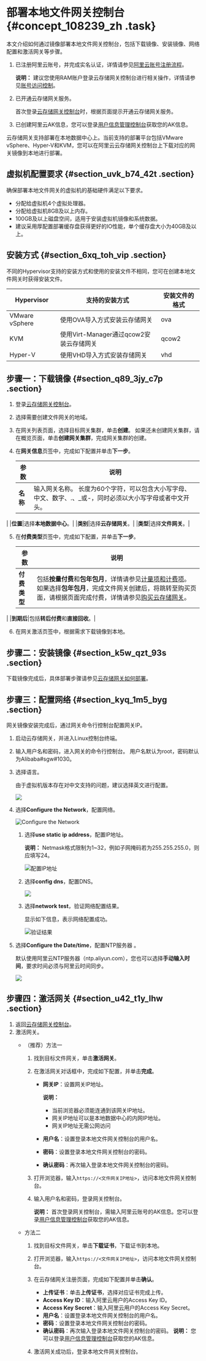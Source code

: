 # 部署本地文件网关控制台 {#concept_108239_zh .task}

本文介绍如何通过镜像部署本地文件网关控制台，包括下载镜像、安装镜像、网络配置和激活网关等步骤。

1.  已注册阿里云账号，并完成实名认证，详情请参见[阿里云账号注册流程](../../../../cn.zh-CN/.md#)。

    **说明：** 建议您使用RAM账户登录云存储网关控制台进行相关操作，详情请参见[账号访问控制](../../../../cn.zh-CN/最佳实践/账号访问控制.md#)。

2.  已开通云存储网关服务。

    首次登录[云存储网关控制台](https://sgwnew.console.aliyun.com/)时，根据页面提示开通云存储网关服务。

3.  已创建阿里云AK信息，您可以登录[用户信息管理控制台](https://usercenter.console.aliyun.com/#/manage/ak)获取您的AK信息。

云存储网关支持部署在本地数据中心上。当前支持的部署平台包括VMware vSphere、Hyper-V和KVM，您可以在阿里云云存储网关控制台上下载对应的网关镜像到本地进行部署。

## 虚拟机配置要求 {#section_uvk_b74_42t .section}

确保部署本地文件网关的虚拟机的基础硬件满足以下要求。

-   分配给虚拟机4个虚拟处理器。
-   分配给虚拟机8GB及以上内存。
-   100GB及以上磁盘空间，适用于安装虚拟机镜像和系统数据。
-   建议采用厚配置部署缓存盘获得更好的IO性能，单个缓存盘大小为40GB及以上。

## 安装方式 {#section_6xq_toh_vip .section}

不同的Hypervisor支持的安装方式和使用的安装文件不相同，您可在创建本地文件网关时获得安装文件。

|Hypervisor|支持的安装方式|安装文件的格式|
|----------|-------|-------|
|VMware vSphere|使用OVA导入方式安装云存储网关|ova|
|KVM|使用Virt-Manager通过qcow2安装云存储网关|qcow2|
|Hyper-V|使用VHD导入方式安装存储网关|vhd|

## 步骤一：下载镜像 {#section_q89_3jy_c7p .section}

1.  登录[云存储网关控制台](https://sgwnew.console.aliyun.com/)。
2.  选择需要创建文件网关的地域。
3.  在网关列表页面，选择目标网关集群，单击**创建**。 如果还未创建网关集群，请在概览页面，单击**创建网关集群**，完成网关集群的创建。
4.  在**网关信息**页签中，完成如下配置并单击**下一步**。 

    |参数|说明|
    |--|--|
    |**名称**|输入网关名称。 长度为60个字符，可以包含大小写字母、中文、数字、.、\_或-，同时必须以大小写字母或者中文开头。

 |
    |**位置**|选择**本地数据中心**。|
    |**类别**|选择**云存储网关**。|
    |**类型**|选择**文件网关**。|

5.  在**付费类型**页签中，完成如下配置，并单击**下一步**。 

    |参数|说明|
    |--|--|
    |**付费类型**|包括**按量付费**和**包年包月**，详情请参见[计量项和计费项](../../../../cn.zh-CN/计量计费/计量项和计费项.md#)。 如果选择**包年包月**，完成文件网关创建后，将跳转至购买页面，请根据页面完成付费，详情请参见[购买云存储网关](../../../../cn.zh-CN/计量计费/包年包月/购买云存储网关.md#)。

 |
    |**到期后**|包括**转后付费**和**直接回收**。|

6.  在网关激活页签中，根据需求下载镜像到本地。

## 步骤二：安装镜像 {#section_k5w_qzt_93s .section}

下载镜像完成后，具体部署步骤请参见[云存储网关如何部署](https://help.aliyun.com/knowledge_detail/54123.html)。

## 步骤三：配置网络 {#section_kyq_1m5_byg .section}

网关镜像安装完成后，通过网关命令行控制台配置网关IP。

1.  启动云存储网关，并进入Linux控制台终端。
2.  输入用户名和密码，进入网关的命令行控制台。 用户名默认为root，密码默认为Alibaba\#sgw\#1030。
3.  选择语言。 

    由于虚拟机版本存在对中文支持的问题，建议选择英文进行配置。

    ![](http://static-aliyun-doc.oss-cn-hangzhou.aliyuncs.com/assets/img/1427472/156862245558052_zh-CN.png)

4.  选择**Configure the Network**，配置网络。 

    ![Configure the Network](http://static-aliyun-doc.oss-cn-hangzhou.aliyuncs.com/assets/img/1427472/156862245558053_zh-CN.png)

    1.  选择**use static ip address**，配置IP地址。 

        **说明：** Netmask格式限制为1~32，例如子网掩码若为255.255.255.0，则应填写24。

        ![配置IP地址](http://static-aliyun-doc.oss-cn-hangzhou.aliyuncs.com/assets/img/1427472/156862245658054_zh-CN.png)

    2.  选择**config dns**，配置DNS。 

        ![](http://static-aliyun-doc.oss-cn-hangzhou.aliyuncs.com/assets/img/1427472/156862245658055_zh-CN.png)

    3.  选择**network test**，验证网络配置结果。 

        显示如下信息，表示网络配置成功。

        ![验证结果](http://static-aliyun-doc.oss-cn-hangzhou.aliyuncs.com/assets/img/1427472/156862245658058_zh-CN.png)

5.  选择**Configure the Date/time**，配置NTP服务器 。 

    默认使用阿里云NTP服务器（ntp.aliyun.com），您也可以选择**手动输入时间**，要求时间必须与阿里云时间同步。

    ![](http://static-aliyun-doc.oss-cn-hangzhou.aliyuncs.com/assets/img/1427472/156862245658063_zh-CN.png)


## 步骤四：激活网关 {#section_u42_t1y_lhw .section}

1.  返回[云存储网关控制台](https://sgwnew.console.aliyun.com/)。
2.  激活网关。 
    -   （推荐）方法一
        1.  找到目标文件网关，单击**激活网关**。
        2.  在激活网关对话框中，完成如下配置，并单击**完成**。
            -   **网关IP**：设置网关IP地址。

                **说明：** 

                -   当前浏览器必须能连通到该网关IP地址。
                -   网关IP地址可以是本地数据中心的内网IP地址。
                -   网关IP地址无需公网访问
            -   **用户名**：设置登录本地文件网关控制台的用户名。
            -   **密码**：设置登录本地文件网关控制台的密码。
            -   **确认密码**：再次输入登录本地文件网关控制台的密码。
        3.  打开浏览器，输入`https://<文件网关IP地址>`，访问本地文件网关控制台。
        4.  输入用户名和密码，登录网关控制台。

            **说明：** 首次登录网关控制台，需输入阿里云账号的AK信息。您可以登录[用户信息管理控制台](https://usercenter.console.aliyun.com/#/manage/ak)获取您的AK信息。

    -   方法二
        1.  找到目标文件网关，单击**下载证书**，下载证书到本地。
        2.  打开浏览器，输入`https://<文件网关IP地址>`，访问本地文件网关控制台。
        3.  在云存储网关注册页面，完成如下配置并单击**确认**。

            -   **上传证书**：单击**上传证书**，选择对应证书完成上传。
            -   **Access Key ID**：输入阿里云用户的Access Key ID。
            -   **Access Key Secret**：输入阿里云用户的Access Key Secret。
            -   **用户名**：设置登录本地文件网关控制台的用户名。
            -   **密码**：设置登录本地文件网关控制台的密码。
            -   **确认密码**：再次输入登录本地文件网关控制台的密码。
            **说明：** 您可以登录[用户信息管理控制台](https://usercenter.console.aliyun.com/#/manage/ak)获取您的AK信息。

        4.  激活网关成功后，登录本地文件网关控制台。

